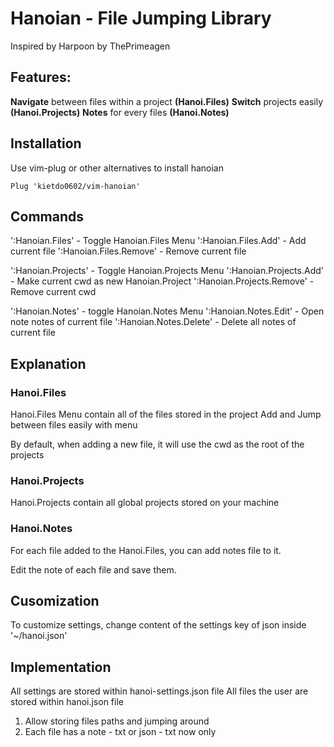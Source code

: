 # Hanoian - File Jumping Library
Inspired by Harpoon by ThePrimeagen


## Features:
**Navigate** between files within a project **(Hanoi.Files)**
**Switch** projects easily **(Hanoi.Projects)**
**Notes** for every files **(Hanoi.Notes)**


## Installation
Use vim-plug or other alternatives to install hanoian

```text
Plug 'kietdo0602/vim-hanoian'
```


## Commands 
':Hanoian.Files' - Toggle Hanoian.Files Menu
':Hanoian.Files.Add' - Add current file
':Hanoian.Files.Remove' - Remove current file

':Hanoian.Projects' - Toggle Hanoian.Projects Menu
':Hanoian.Projects.Add' - Make current cwd as new Hanoian.Project
':Hanoian.Projects.Remove' - Remove current cwd 

':Hanoian.Notes' - toggle Hanoian.Notes Menu
':Hanoian.Notes.Edit' - Open note notes of current file
':Hanoian.Notes.Delete' - Delete all notes of current file


## Explanation

### Hanoi.Files

Hanoi.Files Menu contain all of the files stored in the project 
Add and Jump between files easily with menu

By default, when adding a new file, it will use the cwd as the root of the projects

### Hanoi.Projects

Hanoi.Projects contain all global projects stored on your machine

### Hanoi.Notes

For each file added to the Hanoi.Files, you can add notes file to it.

Edit the note of each file and save them.


## Cusomization
To customize settings, change content of the settings key of json inside '~/hanoi.json'


## Implementation
All settings are stored within hanoi-settings.json file
All files the user are stored within hanoi.json file

1. Allow storing files paths and jumping around
2. Each file has a note - txt or json - txt now only

